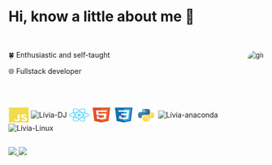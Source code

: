   <h1>Hi, know a little about me 👋</h1>
<div style="display: inline_block"><br>
  
  <img align="right" alt="gif" height="220" style="border-radius:20px "
  src="https://media0.giphy.com/media/v1.Y2lkPTc5MGI3NjExbmx4Z2d1NHZrZWowdnd4Y3djd3FjcWdhbzE2c2JzcHk2dHVra2hjNyZlcD12MV9pbnRlcm5hbF9naWZfYnlfaWQmY3Q9Zw/l0ExsgrTuACbtPaqQ/giphy.gif">

  
  🍀 Enthusiastic and self-taught

  🌐 Fullstack developer

  <br><br>

  <img align="center" alt="Lívia-Js" height="30" width="40" src="https://raw.githubusercontent.com/devicons/devicon/master/icons/javascript/javascript-plain.svg">
  <img align="center" alt="Lívia-DJ" height="30" width="40" src="https://img.icons8.com/?size=100&id=9YYvIDj9TYP5&format=png&color=000000">
  <img align="center" alt="Lívia-React" height="30" width="40" src="https://raw.githubusercontent.com/devicons/devicon/master/icons/react/react-original.svg">
  <img align="center" alt="Lívia-HTML" height="30" width="40" src="https://raw.githubusercontent.com/devicons/devicon/master/icons/html5/html5-original.svg">
  <img align="center" alt="Lívia-CSS" height="30" width="40" src="https://raw.githubusercontent.com/devicons/devicon/master/icons/css3/css3-original.svg">
  <img align="center" alt="Lívia-Python" height="30" width="40" src="https://raw.githubusercontent.com/devicons/devicon/master/icons/python/python-original.svg">
  <img align="center" alt="Lívia-anaconda" height="30" width="40" src="https://img.icons8.com/?size=256&id=F4uMFPZgS0gt&format=png">
  <img align="center" alt="Lívia-Linux" height="30" width="40" src="https://img.icons8.com/?size=100&id=17842&format=png&color=000000">
  
</div>

##

<div> 
  <a href="mailto:liviasouza311@gmail.com">
    <img src="https://img.shields.io/badge/-Gmail-%23333?style=for-the-badge&logo=gmail&logoColor=white" target="_blank">
  </a>
  <a href="https://www.linkedin.com/in/livia-souza-dev01001" target="_blank">
    <img src="https://img.shields.io/badge/-LinkedIn-%230077B5?style=for-the-badge&logo=linkedin&logoColor=white" target="_blank">
  </a> 
</div>

</div>
